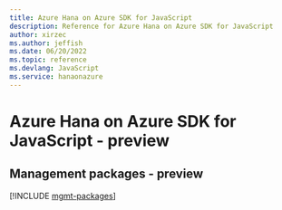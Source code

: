 ```yaml
---
title: Azure Hana on Azure SDK for JavaScript
description: Reference for Azure Hana on Azure SDK for JavaScript
author: xirzec
ms.author: jeffish
ms.date: 06/20/2022
ms.topic: reference
ms.devlang: JavaScript
ms.service: hanaonazure
---
```

# Azure Hana on Azure SDK for JavaScript - preview
## Management packages - preview
[!INCLUDE [mgmt-packages](hana-on-azure-mgmt-index.md)]

